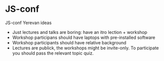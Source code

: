 # JS-conf

JS-conf Yerevan ideas

- Just lectures and talks are boring: have an itro lection + workshop
- Workshop participans should have laptops with pre-installed software
- Workshop participants should have relative background
- Lectures are publick, the workshops might be invite-only. To participate you should pass the relevant topic quiz.
